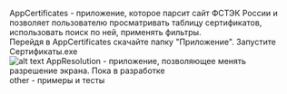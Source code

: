 AppCertificates - приложение, которое парсит сайт ФСТЭК России и позволяет пользователю просматривать таблицу сертификатов, использовать поиск по ней, применять фильтры. <br/>
Перейдя в AppCertificates скачайте папку "Приложение". Запустите Сертификаты.exe <br/>
![alt text](https://github.com/Kyraas/work/blob/image.jpg?raw=true)
AppResolution - приложение, позволяющее менять разрешение экрана. Пока в разработке <br/>
other - примеры и тесты
